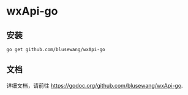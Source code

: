 # wxApi-go

## 安装
	go get github.com/blusewang/wxApi-go

## 文档
详细文档，请前往 <https://godoc.org/github.com/blusewang/wxApi-go>.
